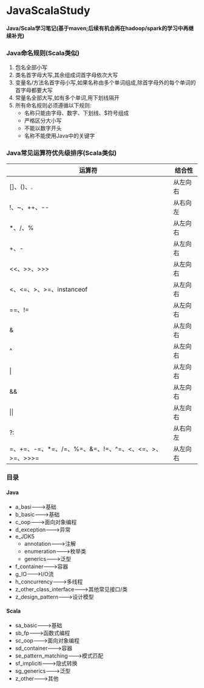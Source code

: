# JavaScalaStudy

**Java/Scala学习笔记(基于maven;后续有机会再在hadoop/spark的学习中再继续补充)**

### Java命名规则(Scala类似)

1. 包名全部小写
2. 类名首字母大写,其余组成词首字母依次大写
3. 变量名/方法名首字母小写,如果名称由多个单词组成,除首字母外的每个单词的首字母都要大写
4. 常量名全部大写,如有多个单词,用下划线隔开
5. 所有命名规则必须遵循以下规则:
    * 名称只能由字母、数字、下划线、$符号组成
    * 严格区分大小写
    * 不能以数字开头
    * 名称不能使用Java中的关键字

### Java常见运算符优先级排序(Scala类似)

| 运算符                                      | 结合性  |
|------------------------------------------|------|
| []、()、.                                  | 从左向右 |
| !、~、++、--                                | 从右向左 |
| *、/、%                                    | 从左向右 |
| +、-                                      | 从左向右 |
| <<、>>、>>>                                | 从左向右 |
| <、<=、>、>=、instanceof                     | 从左向右 |
| ==、!=                                    | 从左向右 |
| &                                        | 从左向右 |
| ^                                        | 从左向右 |
| \|                                       | 从左向右 |
| &&                                       | 从左向右 |
| \|\|                                     | 从左向右 |
| ?:                                       | 从右向左 |
| =、+=、-=、*=、/=、%=、&=、!=、^=、<、<=、>、>=、>>>= | 从左向右 |

### 目录

#### Java

* a_basi--->基础
* b_basic--->基础
* c_oop--->面向对象编程
* d_exception--->异常
* e_JDK5
    * annotation--->注解
    * enumeration--->枚举类
    * generics--->泛型
* f_container--->容器
* g_IO--->I/O流
* h_concurrency--->多线程
* z_other_class_interface--->其他常见接口/类
* z_design_pattern--->设计模型

#### Scala

* sa_basic--->基础
* sb_fp--->函数式编程
* sc_oop--->面向对象编程
* sd_container--->容器
* se_pattern_matching--->模式匹配
* sf_impliciti--->隐式转换
* sg_generics--->泛型
* z_other--->其他